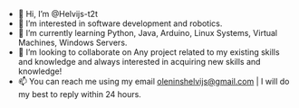 - 👋 Hi, I’m @Helvijs-t2t
- 👀 I’m interested in software development and robotics.
- 🌱 I’m currently learning Python, Java, Arduino, Linux Systems, Virtual Machines, Windows Servers.
- 💞️ I’m looking to collaborate on Any project related to my existing skills and knowledge and always interested in acquiring new skills and knowledge!
- 📫 You can reach me using my email oleninshelvijs@gmail.com | I will do my best to reply within 24 hours.

<!---
Helvijs-t2t/Helvijs-t2t is a ✨ special ✨ repository because its `README.md` (this file) appears on your GitHub profile.
You can click the Preview link to take a look at your changes.
--->
